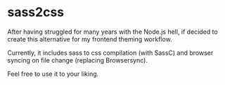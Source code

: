 # sass2css

After having struggled for many years with the Node.js hell, if decided to create this alternative for my frontend theming workflow.

Currently, it includes sass to css compilation (with SassC) and browser syncing on file change (replacing Browsersync).

Feel free to use it to your liking.
